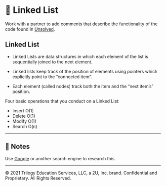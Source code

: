 # 📐 Linked List 

Work with a partner to add comments that describe the functionality of the code found in [Unsolved](./code-review).


## Linked List


* Linked Lists are data structures in which each element of the list is sequentially joined to the next element.

* Linked lists keep track of the position of elements using pointers which explicitly point to the “connected item”.

* Each element (called nodes) track both the item and the “next item’s” position.


Four basic operations that you conduct on a Linked List:


* Insert O(1)
* Delete O(1)
* Modify O(1)
* Search O(n)

---

## 📝 Notes


Use [Google](https://www.google.com) or another search engine to research this.

---
© 2021 Trilogy Education Services, LLC, a 2U, Inc. brand. Confidential and Proprietary. All Rights Reserved.




